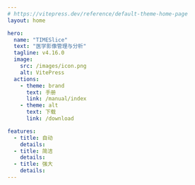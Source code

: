 ```yaml
---
# https://vitepress.dev/reference/default-theme-home-page
layout: home

hero:
  name: "TIMESlice"
  text: "医学影像管理与分析"
  tagline: v4.16.0 
  image:
    src: /images/icon.png
    alt: VitePress
  actions:
    - theme: brand
      text: 手册
      link: /manual/index
    - theme: alt
      text: 下载
      link: /download

features:
  - title: 自动
    details: 
  - title: 简洁
    details: 
  - title: 强大
    details: 
---
```



